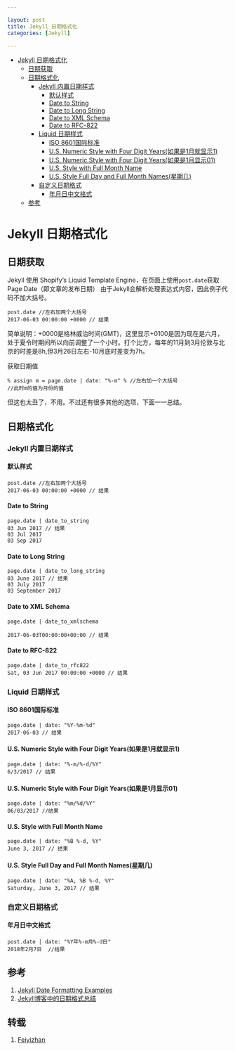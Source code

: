 ```yaml
---

layout: post
title: Jekyll 日期格式化
categories: [Jekyll]

---
```


- [Jekyll 日期格式化](https://feiyizhan.github.io/jekyll/2018/02/07/Jekyll-%E6%97%A5%E6%9C%9F%E6%A0%BC%E5%BC%8F%E5%8C%96.html#jekyll-%E6%97%A5%E6%9C%9F%E6%A0%BC%E5%BC%8F%E5%8C%96)
  - [日期获取](https://feiyizhan.github.io/jekyll/2018/02/07/Jekyll-%E6%97%A5%E6%9C%9F%E6%A0%BC%E5%BC%8F%E5%8C%96.html#%E6%97%A5%E6%9C%9F%E8%8E%B7%E5%8F%96)
  - [日期格式化](https://feiyizhan.github.io/jekyll/2018/02/07/Jekyll-%E6%97%A5%E6%9C%9F%E6%A0%BC%E5%BC%8F%E5%8C%96.html#%E6%97%A5%E6%9C%9F%E6%A0%BC%E5%BC%8F%E5%8C%96)
    - [Jekyll 内置日期样式](https://feiyizhan.github.io/jekyll/2018/02/07/Jekyll-%E6%97%A5%E6%9C%9F%E6%A0%BC%E5%BC%8F%E5%8C%96.html#jekyll-%E5%86%85%E7%BD%AE%E6%97%A5%E6%9C%9F%E6%A0%B7%E5%BC%8F)
      - [默认样式](https://feiyizhan.github.io/jekyll/2018/02/07/Jekyll-%E6%97%A5%E6%9C%9F%E6%A0%BC%E5%BC%8F%E5%8C%96.html#%E9%BB%98%E8%AE%A4%E6%A0%B7%E5%BC%8F)
      - [Date to String](https://feiyizhan.github.io/jekyll/2018/02/07/Jekyll-%E6%97%A5%E6%9C%9F%E6%A0%BC%E5%BC%8F%E5%8C%96.html#date-to-string)
      - [Date to Long String](https://feiyizhan.github.io/jekyll/2018/02/07/Jekyll-%E6%97%A5%E6%9C%9F%E6%A0%BC%E5%BC%8F%E5%8C%96.html#date-to-long-string)
      - [Date to XML Schema](https://feiyizhan.github.io/jekyll/2018/02/07/Jekyll-%E6%97%A5%E6%9C%9F%E6%A0%BC%E5%BC%8F%E5%8C%96.html#date-to-xml-schema)
      - [Date to RFC-822](https://feiyizhan.github.io/jekyll/2018/02/07/Jekyll-%E6%97%A5%E6%9C%9F%E6%A0%BC%E5%BC%8F%E5%8C%96.html#date-to-rfc-822)
    - [Liquid 日期样式](https://feiyizhan.github.io/jekyll/2018/02/07/Jekyll-%E6%97%A5%E6%9C%9F%E6%A0%BC%E5%BC%8F%E5%8C%96.html#liquid-%E6%97%A5%E6%9C%9F%E6%A0%B7%E5%BC%8F)
      - [ISO 8601国际标准](https://feiyizhan.github.io/jekyll/2018/02/07/Jekyll-%E6%97%A5%E6%9C%9F%E6%A0%BC%E5%BC%8F%E5%8C%96.html#iso-8601%E5%9B%BD%E9%99%85%E6%A0%87%E5%87%86)
      - [U.S. Numeric Style with Four Digit Years(如果是1月就显示1)](https://feiyizhan.github.io/jekyll/2018/02/07/Jekyll-%E6%97%A5%E6%9C%9F%E6%A0%BC%E5%BC%8F%E5%8C%96.html#us-numeric-style-with-four-digit-years%E5%A6%82%E6%9E%9C%E6%98%AF1%E6%9C%88%E5%B0%B1%E6%98%BE%E7%A4%BA1)
      - [U.S. Numeric Style with Four Digit Years(如果是1月显示01)](https://feiyizhan.github.io/jekyll/2018/02/07/Jekyll-%E6%97%A5%E6%9C%9F%E6%A0%BC%E5%BC%8F%E5%8C%96.html#us-numeric-style-with-four-digit-years%E5%A6%82%E6%9E%9C%E6%98%AF1%E6%9C%88%E6%98%BE%E7%A4%BA01)
      - [U.S. Style with Full Month Name](https://feiyizhan.github.io/jekyll/2018/02/07/Jekyll-%E6%97%A5%E6%9C%9F%E6%A0%BC%E5%BC%8F%E5%8C%96.html#us-style-with-full-month-name)
      - [U.S. Style Full Day and Full Month Names(星期几)](https://feiyizhan.github.io/jekyll/2018/02/07/Jekyll-%E6%97%A5%E6%9C%9F%E6%A0%BC%E5%BC%8F%E5%8C%96.html#us-style-full-day-and-full-month-names%E6%98%9F%E6%9C%9F%E5%87%A0)
    - [自定义日期格式](https://feiyizhan.github.io/jekyll/2018/02/07/Jekyll-%E6%97%A5%E6%9C%9F%E6%A0%BC%E5%BC%8F%E5%8C%96.html#%E8%87%AA%E5%AE%9A%E4%B9%89%E6%97%A5%E6%9C%9F%E6%A0%BC%E5%BC%8F)
      - [年月日中文格式](https://feiyizhan.github.io/jekyll/2018/02/07/Jekyll-%E6%97%A5%E6%9C%9F%E6%A0%BC%E5%BC%8F%E5%8C%96.html#%E5%B9%B4%E6%9C%88%E6%97%A5%E4%B8%AD%E6%96%87%E6%A0%BC%E5%BC%8F)
  - [参考](https://feiyizhan.github.io/jekyll/2018/02/07/Jekyll-%E6%97%A5%E6%9C%9F%E6%A0%BC%E5%BC%8F%E5%8C%96.html#%E5%8F%82%E8%80%83)

# Jekyll 日期格式化

## 日期获取

Jekyll 使用 Shopify’s Liquid Template Engine，在页面上使用`post.date`获取Page Date（即文章的发布日期） 由于Jekyll会解析处理表达式内容，因此例子代码不加大括号。

```
post.date //左右加两个大括号
2017-06-03 00:00:00 +0000 // 结果
```

简单说明：+0000是格林威治时间(GMT)，这里显示+0100是因为现在是六月，处于夏令时期间所以向前调整了一个小时。打个比方，每年的11月到3月伦敦与北京的时差是8h,但3月26日左右-10月底时差变为7h。

获取日期值

```
% assign m = page.date | date: "%-m" % //左右加一个大括号
//此时m的值为月份的值
```

但这也太丑了，不用。不过还有很多其他的选项，下面一一总结。

## 日期格式化

### Jekyll 内置日期样式

#### 默认样式

```
post.date //左右加两个大括号
2017-06-03 00:00:00 +0000 // 结果
```

#### Date to String

```
page.date | date_to_string
03 Jun 2017 // 结果
03 Jul 2017
03 Sep 2017
```

#### Date to Long String

```
page.date | date_to_long_string
03 June 2017 // 结果
03 July 2017
03 September 2017
```

#### Date to XML Schema

```
page.date | date_to_xmlschema

2017-06-03T00:00:00+00:00 // 结果
```

#### Date to RFC-822

```
page.date | date_to_rfc822
Sat, 03 Jun 2017 00:00:00 +0000 // 结果
```

### Liquid 日期样式

#### ISO 8601国际标准

```
page.date | date: "%Y-%m-%d"
2017-06-03 // 结果
```

#### U.S. Numeric Style with Four Digit Years(如果是1月就显示1)

```
page.date | date: "%-m/%-d/%Y"
6/3/2017 // 结果
```

#### U.S. Numeric Style with Four Digit Years(如果是1月显示01)

```
page.date | date: "%m/%d/%Y" 
06/03/2017 //结果
```

#### U.S. Style with Full Month Name

```
page.date | date: "%B %-d, %Y" 
June 3, 2017 // 结果
```

#### U.S. Style Full Day and Full Month Names(星期几)

```
page.date | date: "%A, %B %-d, %Y"
Saturday, June 3, 2017 // 结果
```

### 自定义日期格式

#### 年月日中文格式

```
post.date | date: "%Y年%-m月%-d日" 
2018年2月7日  //结果
```

## 参考

1. [Jekyll Date Formatting Examples](http://alanwsmith.com/jekyll-liquid-date-formatting-examples)
2. [Jekyll博客中的日期格式总结](http://linglinyp.com/jekyll/2017/06/03/jekyll.html)

## 转载

1. [Feiyizhan](https://feiyizhan.github.io/jekyll/2018/02/07/Jekyll-%E6%97%A5%E6%9C%9F%E6%A0%BC%E5%BC%8F%E5%8C%96.html)

